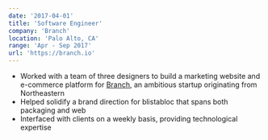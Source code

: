 ```yaml
---
date: '2017-04-01'
title: 'Software Engineer'
company: 'Branch'
location: 'Palo Alto, CA'
range: 'Apr - Sep 2017'
url: 'https://branch.io'
---
```


- Worked with a team of three designers to build a marketing website and e-commerce platform for [Branch](https://branch.io), an ambitious startup originating from Northeastern
- Helped solidify a brand direction for blistabloc that spans both packaging and web
- Interfaced with clients on a weekly basis, providing technological expertise
